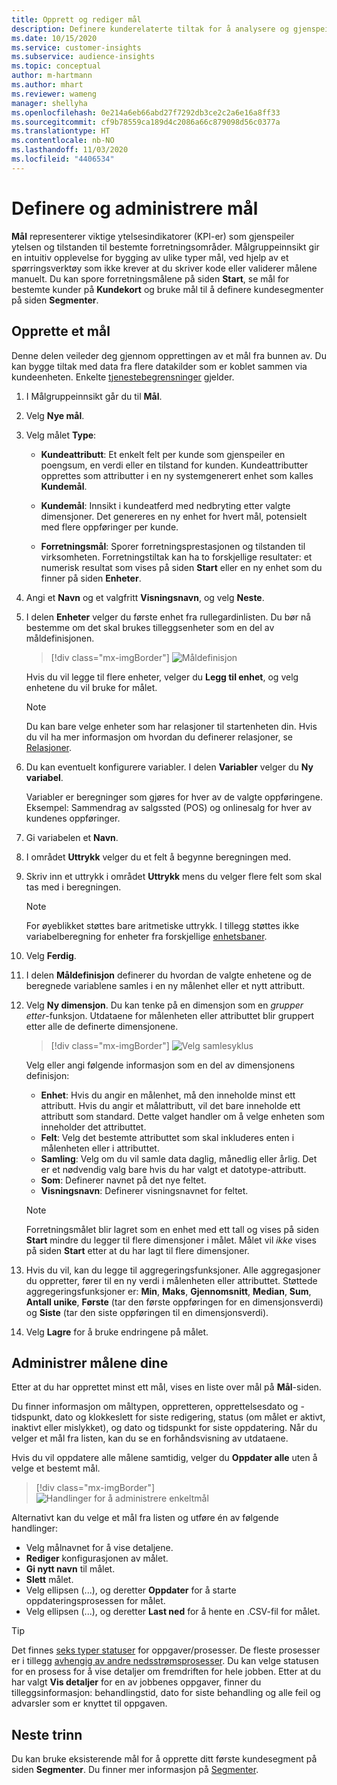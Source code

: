 ```yaml
---
title: Opprett og rediger mål
description: Definere kunderelaterte tiltak for å analysere og gjenspeile ytelsen til bestemte forretningsområder.
ms.date: 10/15/2020
ms.service: customer-insights
ms.subservice: audience-insights
ms.topic: conceptual
author: m-hartmann
ms.author: mhart
ms.reviewer: wameng
manager: shellyha
ms.openlocfilehash: 0e214a6eb66abd27f7292db3ce2c2a6e16a8ff33
ms.sourcegitcommit: cf9b78559ca189d4c2086a66c879098d56c0377a
ms.translationtype: HT
ms.contentlocale: nb-NO
ms.lasthandoff: 11/03/2020
ms.locfileid: "4406534"
---
```

# <a name="define-and-manage-measures"></a>Definere og administrere mål

**Mål** representerer viktige ytelsesindikatorer (KPI-er) som gjenspeiler ytelsen og tilstanden til bestemte forretningsområder. Målgruppeinnsikt gir en intuitiv opplevelse for bygging av ulike typer mål, ved hjelp av et spørringsverktøy som ikke krever at du skriver kode eller validerer målene manuelt. Du kan spore forretningsmålene på siden **Start**, se mål for bestemte kunder på **Kundekort** og bruke mål til å definere kundesegmenter på siden **Segmenter**.

## <a name="create-a-measure"></a>Opprette et mål

Denne delen veileder deg gjennom opprettingen av et mål fra bunnen av. Du kan bygge tiltak med data fra flere datakilder som er koblet sammen via kundeenheten. Enkelte [tjenestebegrensninger](service-limits.md) gjelder.

1. I Målgruppeinnsikt går du til **Mål**.

2. Velg **Nye mål**.

3. Velg målet **Type**:

   - **Kundeattributt**: Et enkelt felt per kunde som gjenspeiler en poengsum, en verdi eller en tilstand for kunden. Kundeattributter opprettes som attributter i en ny systemgenerert enhet som kalles **Kundemål**.

   - **Kundemål**: Innsikt i kundeatferd med nedbryting etter valgte dimensjoner. Det genereres en ny enhet for hvert mål, potensielt med flere oppføringer per kunde.

   - **Forretningsmål**: Sporer forretningsprestasjonen og tilstanden til virksomheten. Forretningstiltak kan ha to forskjellige resultater: et numerisk resultat som vises på siden **Start** eller en ny enhet som du finner på siden **Enheter**.

4. Angi et **Navn** og et valgfritt **Visningsnavn**, og velg **Neste**.

5. I delen **Enheter** velger du første enhet fra rullegardinlisten. Du bør nå bestemme om det skal brukes tilleggsenheter som en del av måldefinisjonen.

   > [!div class="mx-imgBorder"]
   > ![Måldefinisjon](media/measure-definition.png "Måldefinisjon")

   Hvis du vil legge til flere enheter, velger du **Legg til enhet**, og velg enhetene du vil bruke for målet.

   > [!NOTE]
   > Du kan bare velge enheter som har relasjoner til startenheten din. Hvis du vil ha mer informasjon om hvordan du definerer relasjoner, se [Relasjoner](relationships.md).

6. Du kan eventuelt konfigurere variabler. I delen **Variabler** velger du **Ny variabel**.

   Variabler er beregninger som gjøres for hver av de valgte oppføringene. Eksempel: Sammendrag av salgssted (POS) og onlinesalg for hver av kundenes oppføringer.

7. Gi variabelen et **Navn**.

8. I området **Uttrykk** velger du et felt å begynne beregningen med.

9. Skriv inn et uttrykk i området **Uttrykk** mens du velger flere felt som skal tas med i beregningen.

   > [!NOTE]
   > For øyeblikket støttes bare aritmetiske uttrykk. I tillegg støttes ikke variabelberegning for enheter fra forskjellige [enhetsbaner](relationships.md).

10. Velg **Ferdig**.

11. I delen **Måldefinisjon** definerer du hvordan de valgte enhetene og de beregnede variablene samles i en ny målenhet eller et nytt attributt.

12. Velg **Ny dimensjon**. Du kan tenke på en dimensjon som en *grupper etter*-funksjon. Utdataene for målenheten eller attributtet blir gruppert etter alle de definerte dimensjonene.

    > [!div class="mx-imgBorder"]
    > ![Velg samlesyklus](media/measures-businessreport-measure-definition2.png "Velg samlesyklus")

    Velg eller angi følgende informasjon som en del av dimensjonens definisjon:

    - **Enhet**: Hvis du angir en målenhet, må den inneholde minst ett attributt. Hvis du angir et målattributt, vil det bare inneholde ett attributt som standard. Dette valget handler om å velge enheten som inneholder det attributtet.
    - **Felt**: Velg det bestemte attributtet som skal inkluderes enten i målenheten eller i attributtet.
    - **Samling**: Velg om du vil samle data daglig, månedlig eller årlig. Det er et nødvendig valg bare hvis du har valgt et datotype-attributt.
    - **Som**: Definerer navnet på det nye feltet.
    - **Visningsnavn**: Definerer visningsnavnet for feltet.

    > [!NOTE]
    > Forretningsmålet blir lagret som en enhet med ett tall og vises på siden **Start** mindre du legger til flere dimensjoner i målet. Målet vil *ikke* vises på siden **Start** etter at du har lagt til flere dimensjoner.

13. Hvis du vil, kan du legge til aggregeringsfunksjoner. Alle aggregasjoner du oppretter, fører til en ny verdi i målenheten eller attributtet. Støttede aggregeringsfunksjoner er: **Min**, **Maks**, **Gjennomsnitt**, **Median**, **Sum**, **Antall unike**, **Første** (tar den første oppføringen for en dimensjonsverdi) og **Siste** (tar den siste oppføringen til en dimensjonsverdi).

14. Velg **Lagre** for å bruke endringene på målet.

## <a name="manage-your-measures"></a>Administrer målene dine

Etter at du har opprettet minst ett mål, vises en liste over mål på **Mål**-siden.

Du finner informasjon om måltypen, oppretteren, opprettelsesdato og -tidspunkt, dato og klokkeslett for siste redigering, status (om målet er aktivt, inaktivt eller mislykket), og dato og tidspunkt for siste oppdatering. Når du velger et mål fra listen, kan du se en forhåndsvisning av utdataene.

Hvis du vil oppdatere alle målene samtidig, velger du **Oppdater alle** uten å velge et bestemt mål.

> [!div class="mx-imgBorder"]
> ![Handlinger for å administrere enkeltmål](media/measure-actions.png "Handlinger for å administrere enkeltmål")

Alternativt kan du velge et mål fra listen og utføre én av følgende handlinger:

- Velg målnavnet for å vise detaljene.
- **Rediger** konfigurasjonen av målet.
- **Gi nytt navn** til målet.
- **Slett** målet.
- Velg ellipsen (...), og deretter **Oppdater** for å starte oppdateringsprosessen for målet.
- Velg ellipsen (...), og deretter **Last ned** for å hente en .CSV-fil for målet.

> [!TIP]
> Det finnes [seks typer statuser](system.md#status-types) for oppgaver/prosesser. De fleste prosesser er i tillegg [avhengig av andre nedsstrømsprosesser](system.md#refresh-policies). Du kan velge statusen for en prosess for å vise detaljer om fremdriften for hele jobben. Etter at du har valgt **Vis detaljer** for en av jobbenes oppgaver, finner du tilleggsinformasjon: behandlingstid, dato for siste behandling og alle feil og advarsler som er knyttet til oppgaven.

## <a name="next-step"></a>Neste trinn

Du kan bruke eksisterende mål for å opprette ditt første kundesegment på siden **Segmenter**. Du finner mer informasjon på [Segmenter](segments.md).
